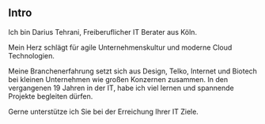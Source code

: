 ## <i class="fa fa-heartbeat" aria-hidden="true"></i> Intro
Ich bin Darius Tehrani, Freiberuflicher IT Berater aus Köln.

Mein Herz schlägt für agile Unternehmenskultur und moderne Cloud Technologien.

Meine Branchenerfahrung setzt sich aus Design, Telko, Internet und Biotech bei kleinen Unternehmen wie großen Konzernen zusammen. In den vergangenen 19 Jahren in der IT, habe ich viel lernen und spannende Projekte begleiten dürfen.

Gerne unterstütze ich Sie bei der Erreichung Ihrer IT Ziele.
